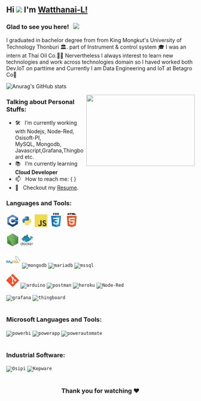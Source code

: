 ## Hi   <img src="https://raw.githubusercontent.com/MartinHeinz/MartinHeinz/master/wave.gif" width="30px">  I'm [Watthanai-L!](https://github.com/watthanai)
### Glad to see you here! &nbsp; ![](https://visitor-badge.glitch.me/badge?page_id=watthanail&style=flat-square&color=0088cc)

I graduated in bachelor degree from from King Mongkut's University of Technology Thonburi 🏛. part of Instrument & control system 🎓  I was an intern at Thai Oil Co.🧑‍🏭 Nervertheless I always interest to learn new technologies and work across technologies domain so I haved worked both Dev.IoT on parttime and Currently I am Data Engineering and IoT at Betagro Co💼

![Anurag's GitHub stats](https://github-readme-stats.vercel.app/api?username=watthanai&show_icons=true&theme=dracula)

<img align="right" height="190" width="290" alt="" src="https://miro.medium.com/max/875/1*Urc28sbnORGOW5oyohQ06g.gif" />

### Talking about Personal Stuffs:

- 🛠 &nbsp; I’m currently working with Nodejs, Node-Red, Osisoft-PI, <br /> MySQL, Mongodb, Javascript,Grafana,Thingboard etc.
- 📚 &nbsp; I’m currently learning **Cloud Developer**
- 📫 &nbsp; How to reach me: {     }
- 📝 &nbsp; Checkout my [Resume]().

### Languages and Tools:

<code><img height="34" src="https://raw.githubusercontent.com/github/explore/80688e429a7d4ef2fca1e82350fe8e3517d3494d/topics/cpp/cpp.png" alt="cpp"></code>
<code><img height="34" src="https://raw.githubusercontent.com/github/explore/80688e429a7d4ef2fca1e82350fe8e3517d3494d/topics/python/python.png" alt="python"></code>
<code><img height="34" src="https://raw.githubusercontent.com/github/explore/80688e429a7d4ef2fca1e82350fe8e3517d3494d/topics/javascript/javascript.png" alt="javascript"></code>
<code><img height="38" src="https://raw.githubusercontent.com/devicons/devicon/master/icons/css3/css3-original-wordmark.svg" alt="css3"></code>
<code><img height="38" src="https://raw.githubusercontent.com/devicons/devicon/master/icons/html5/html5-original-wordmark.svg" alt="html5"></code>

<code><img height="34" src="https://raw.githubusercontent.com/github/explore/80688e429a7d4ef2fca1e82350fe8e3517d3494d/topics/nodejs/nodejs.png" alt="nodejs"></code>
<code><img height="34" src="https://raw.githubusercontent.com/devicons/devicon/master/icons/docker/docker-original-wordmark.svg" alt="docker"></code>

<code><img height="38" src="https://raw.githubusercontent.com/devicons/devicon/master/icons/mysql/mysql-original-wordmark.svg" alt="mysql"></code>
<code><img height="34" wigth src="https://encrypted-tbn0.gstatic.com/images?q=tbn%3AANd9GcSTTzPAw-55ssm1Im594xYZ9eRQu2JylrkYLg&usqp=CAU" alt="mongodb"></code>
<code><img height="34" src="https://www.vectorlogo.zone/logos/mariadb/mariadb-icon.svg" alt="mariadb"></code>
<code><img height="34" src="https://www.svgrepo.com/show/303229/microsoft-sql-server-logo.svg" alt="mssql"></code>

<code><img height="34" src="https://raw.githubusercontent.com/devicons/devicon/master/icons/git/git-original.svg" alt="git"></code>
<code><img height="34" src="https://cdn.worldvectorlogo.com/logos/arduino-1.svg" alt="arduino"></code>
<code><img height="34" src="https://www.vectorlogo.zone/logos/getpostman/getpostman-icon.svg" alt="postman"></code>
<code><img height="30" src="https://www.vectorlogo.zone/logos/heroku/heroku-icon.svg" alt="heroku"></code>
<code><img height="30" src="https://upload.wikimedia.org/wikipedia/commons/2/2b/Node-red-icon.png" alt="Node-Red"></code>

<code><img height="34" src="https://www.vectorlogo.zone/logos/grafana/grafana-icon.svg" alt="grafana"></code>
<code><img height="34" width="60" src="https://thingsboard.io/images/thingsboard_logo.png" alt="thingboard"></code>

#

### Microsoft Languages and Tools:
<code><img height="45" src="https://www.askme.co.th/wp-content/uploads/2020/09/PowerBI-Logo.png" alt="powerbi"></code>
<code><img height="45" src="https://mkr1en1mksitesap.blob.core.windows.net/staging/2021/11/powerapps_200x2001.png" alt="powerapp"></code>
<code><img height="45" src="https://encrypted-tbn0.gstatic.com/images?q=tbn:ANd9GcRBwrDVVXQbI5K0Xchj8QqRqPpuwVoI9daJrg&usqp=CAU" alt="powerautomate"></code>

#

### Industrial Software:
<code><img height="45" src="https://vectorlogoseek.com/wp-content/uploads/2020/03/osisoft-vector-logo.png" alt="Osipi"></code>
<code><img height="45" src="https://www.kepware.com/getmedia/8ec863c4-855c-4a8a-8c27-a9da6b05bcb8/Kepware.jpg" alt="Kepware"></code>

#

<div align="center">

### Thank you for watching ❤️ 

</div>